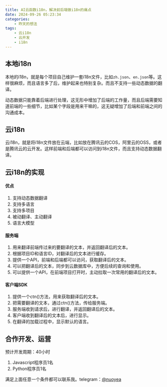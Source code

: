 ```yaml
---
title: AI云函数i18n，解决前后端做i18n的痛点
date: 2024-09-26 05:23:34
categories:
    - 昨天的想法
tags:
    - 云i18n
    - 云开发
    - i18n
---
```


## 本地i18n

本地的i18n，就是每个项目自己维护一套i18n文件，比如`zh.json`、`en.json`等。这样很麻烦，而且语言多了后，维护起来也特别复杂。而且不支持一些动态数据的翻译。

动态数据只能靠着后端进行处理，这无形中增加了后端的工作量，而且后端需要知道前端的一些细节，比如某个字段是用来干嘛的，这无疑增加了后端和前端之间的沟通成本。

## 云i18n

云i18n，就是将i18n文件放在云端，比如放在腾讯云的COS，阿里云的OSS，或者是腾讯云的云开发。这样前端和后端都可以访问到i18n文件，而且支持动态数据翻译。

## 云i18n的实现

#### 优点

1. 支持动态数据翻译
2. 支持多语言
3. 支持多项目
4. 被动翻译、主动翻译
5. 语言大模型

#### 服务端

1. 用来翻译前端传过来的要翻译的文本，并返回翻译后的文本。
2. 根据项目ID和语言ID，对翻译后的文本进行缓存。
3. 提供一个API，前端和后端都可以访问，获取翻译后的文本。
4. 可以把翻译后的文本，同步到云数据库中，方便后续的查询和使用。
5. 可以提供一个API，在前端项目打开时，主动拉取一次常用的翻译后的文本。


#### 客户端SDK

1. 提供一个ctn()方法，用来获取翻译后的文本。
2. 把需要翻译的文本，通过ctn()方法，传给服务端。
3. 服务端收到请求后，进行翻译，并返回翻译后的文本。
4. 客户端收到翻译后的文本后，进行显示。
5. 在翻译的加载过程中，显示默认的语言。

## 合作开发、运营

预计开发周期：40小时

1. Javascript程序员1名
2. Python程序员1名

满足上面任意一个条件都可以联系我。telegram：[@nuoyea](https://t.me/nuoyea)
